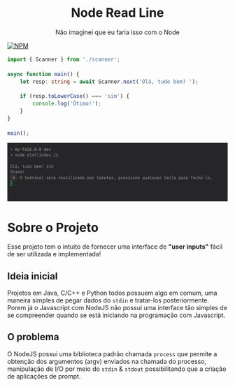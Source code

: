 <div align='center'>
    <h1>Node Read Line</h1>
    <p>Não imaginei que eu faria isso com o Node</p>
</div>

[![NPM](https://img.shields.io/badge/license-MIT-green)](https://github.com/Andrey20Allyson/node-read-line/blob/main/LICENSE)

```ts
import { Scanner } from './scanner';

async function main() {
    let resp: string = await Scanner.next('Olá, tudo bem? ');

    if (resp.toLowerCase() === 'sim') {
        console.log('Ótimo!');
    }
}

main();
```

<div align='center'>
    <img src='./screenshots/test.png' alt='test'>
</div>

# Sobre o Projeto

Esse projeto tem o intuito de fornecer uma interface de **"user inputs"** fácil de ser utilizada e implementada!

## Ideia inicial

Projetos em Java, C/C++ e Python todos possuem algo em comum, uma maneira simples de pegar dados do `stdin` e tratar-los posteriormente. Porem já o Javascript com NodeJS não possui uma interface tão simples de se compreender quando se está iniciando na programação com Javascript.

## O problema

O NodeJS possui uma biblioteca padrão chamada `process` que permite a obtenção dos argumentos (argv) enviados na chamada do processo, manipulação de I/O por meio do `stdin` & `stdout` possibilitando que a criação de aplicações de prompt.